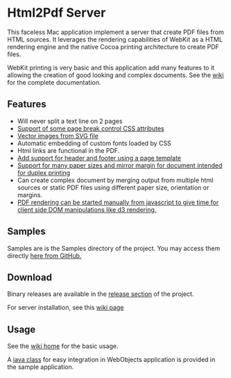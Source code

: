 # Html2Pdf Server

This faceless Mac application implement a server that create PDF files from HTML sources. It leverages the rendering capabilities of WebKit as a HTML rendering engine and the native Cocoa printing architecture to create PDF files.

WebKit printing is very basic and this application add many features to it allowing the creation of good looking and complex documents. See the [wiki](https://github.com/Kaviju/Html2PdfServer/wiki/Home) for the complete documentation.

## Features 

* Will never split a text line on 2 pages
* [Support of some page break control CSS attributes](https://github.com/Kaviju/Html2PdfServer/wiki/CSS-Page-break-control-attributes)
* [Vector images from SVG file](https://github.com/Kaviju/Html2PdfServer/wiki/SVG-images)
* Automatic embedding of custom fonts loaded by CSS
* Html links are functional in the PDF.
* [Add support for header and footer using a page template](https://github.com/Kaviju/Html2PdfServer/wiki/Page-Template)
* [Support for many paper sizes and mirror margin for document intended for duplex printing](https://github.com/Kaviju/Html2PdfServer/wiki/Paper,-margins-and-scale)
* Can create complex document by merging output from multiple html sources or static PDF files using different paper size, orientation or margins.
* [PDF rendering can be started manually from javascript to give time for client side DOM manipulations like d3 rendering.](https://github.com/Kaviju/Html2PdfServer/wiki/Javascript-renderer-functions)

## Samples

Samples are is the Samples directory of the project. You may access them directly [here from GitHub.](https://rawgit.com/Kaviju/Html2PdfServer/master/Samples/index.html)

## Download

Binary releases are available in the [release section](https://github.com/Kaviju/Html2PdfServer/releases) of the project.

For server installation, see this [wiki page](https://github.com/Kaviju/Html2PdfServer/wiki/Installation-and-configuration)


## Usage

See the [wiki home](https://github.com/Kaviju/Html2PdfServer/wiki/Home) for the basic usage.

A [java class](https://github.com/Kaviju/Html2PdfServer/blob/master/SampleWebObjectsApp/Sources/html2pdfserver/sampleapp/Html2PDFService.java) for easy integration in WebObjects application is provided in the sample application.



